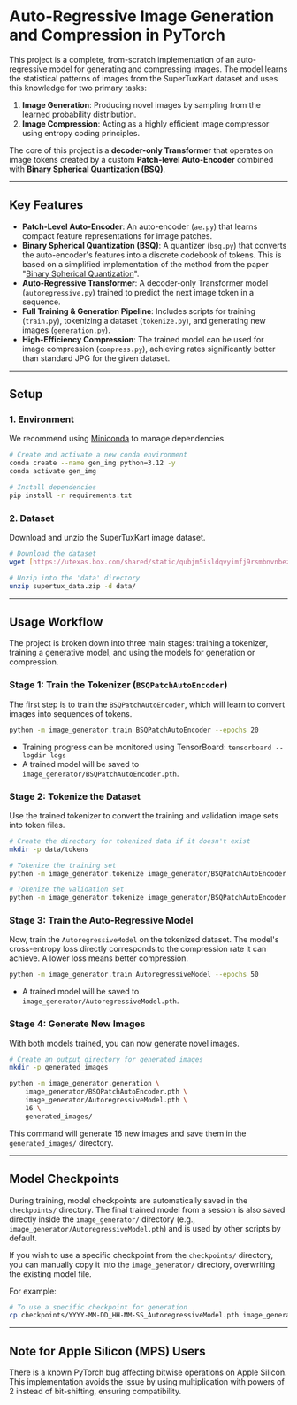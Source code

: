 # Auto-Regressive Image Generation and Compression in PyTorch

This project is a complete, from-scratch implementation of an auto-regressive model for generating and compressing images. The model learns the statistical patterns of images from the SuperTuxKart dataset and uses this knowledge for two primary tasks:

1.  **Image Generation**: Producing novel images by sampling from the learned probability distribution.
2.  **Image Compression**: Acting as a highly efficient image compressor using entropy coding principles.

The core of this project is a **decoder-only Transformer** that operates on image tokens created by a custom **Patch-level Auto-Encoder** combined with **Binary Spherical Quantization (BSQ)**.

---

## Key Features

* **Patch-Level Auto-Encoder**: An auto-encoder (`ae.py`) that learns compact feature representations for image patches.
* **Binary Spherical Quantization (BSQ)**: A quantizer (`bsq.py`) that converts the auto-encoder's features into a discrete codebook of tokens. This is based on a simplified implementation of the method from the paper "[Binary Spherical Quantization](https://arxiv.org/abs/2406.07548)".
* **Auto-Regressive Transformer**: A decoder-only Transformer model (`autoregressive.py`) trained to predict the next image token in a sequence.
* **Full Training & Generation Pipeline**: Includes scripts for training (`train.py`), tokenizing a dataset (`tokenize.py`), and generating new images (`generation.py`).
* **High-Efficiency Compression**: The trained model can be used for image compression (`compress.py`), achieving rates significantly better than standard JPG for the given dataset.

---

## Setup

### 1. Environment

We recommend using [Miniconda](https://docs.conda.io/en/latest/miniconda.html) to manage dependencies.

```bash
# Create and activate a new conda environment
conda create --name gen_img python=3.12 -y
conda activate gen_img

# Install dependencies
pip install -r requirements.txt
```

### 2. Dataset

Download and unzip the SuperTuxKart image dataset.

```bash
# Download the dataset
wget [https://utexas.box.com/shared/static/qubjm5isldqvyimfj9rsmbnvnbezwcv4.zip](https://utexas.box.com/shared/static/qubjm5isldqvyimfj9rsmbnvnbezwcv4.zip) -O supertux_data.zip

# Unzip into the 'data' directory
unzip supertux_data.zip -d data/
```

---

## Usage Workflow

The project is broken down into three main stages: training a tokenizer, training a generative model, and using the models for generation or compression.

### Stage 1: Train the Tokenizer (`BSQPatchAutoEncoder`)

The first step is to train the `BSQPatchAutoEncoder`, which will learn to convert images into sequences of tokens.

```bash
python -m image_generator.train BSQPatchAutoEncoder --epochs 20
```

* Training progress can be monitored using TensorBoard: `tensorboard --logdir logs`
* A trained model will be saved to `image_generator/BSQPatchAutoEncoder.pth`.

### Stage 2: Tokenize the Dataset

Use the trained tokenizer to convert the training and validation image sets into token files.

```bash
# Create the directory for tokenized data if it doesn't exist
mkdir -p data/tokens

# Tokenize the training set
python -m image_generator.tokenize image_generator/BSQPatchAutoEncoder.pth data/tokens/tokenized_train.pth data/train/

# Tokenize the validation set
python -m image_generator.tokenize image_generator/BSQPatchAutoEncoder.pth data/tokens/tokenized_valid.pth data/valid/
```

### Stage 3: Train the Auto-Regressive Model

Now, train the `AutoregressiveModel` on the tokenized dataset. The model's cross-entropy loss directly corresponds to the compression rate it can achieve. A lower loss means better compression.

```bash
python -m image_generator.train AutoregressiveModel --epochs 50
```

* A trained model will be saved to `image_generator/AutoregressiveModel.pth`.

### Stage 4: Generate New Images

With both models trained, you can now generate novel images.

```bash
# Create an output directory for generated images
mkdir -p generated_images

python -m image_generator.generation \
    image_generator/BSQPatchAutoEncoder.pth \
    image_generator/AutoregressiveModel.pth \
    16 \
    generated_images/
```

This command will generate 16 new images and save them in the `generated_images/` directory.

---
## Model Checkpoints

During training, model checkpoints are automatically saved in the `checkpoints/` directory. The final trained model from a session is also saved directly inside the `image_generator/` directory (e.g., `image_generator/AutoregressiveModel.pth`) and is used by other scripts by default.

If you wish to use a specific checkpoint from the `checkpoints/` directory, you can manually copy it into the `image_generator/` directory, overwriting the existing model file.

For example:
```bash
# To use a specific checkpoint for generation
cp checkpoints/YYYY-MM-DD_HH-MM-SS_AutoregressiveModel.pth image_generator/AutoregressiveModel.pth
```
---

## Note for Apple Silicon (MPS) Users

There is a known PyTorch bug affecting bitwise operations on Apple Silicon. This implementation avoids the issue by using multiplication with powers of 2 instead of bit-shifting, ensuring compatibility.
